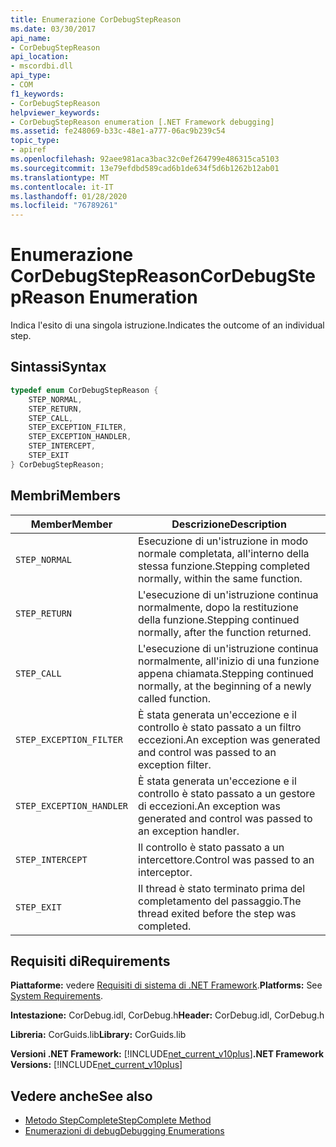 ```yaml
---
title: Enumerazione CorDebugStepReason
ms.date: 03/30/2017
api_name:
- CorDebugStepReason
api_location:
- mscordbi.dll
api_type:
- COM
f1_keywords:
- CorDebugStepReason
helpviewer_keywords:
- CorDebugStepReason enumeration [.NET Framework debugging]
ms.assetid: fe248069-b33c-48e1-a777-06ac9b239c54
topic_type:
- apiref
ms.openlocfilehash: 92aee981aca3bac32c0ef264799e486315ca5103
ms.sourcegitcommit: 13e79efdbd589cad6b1de634f5d6b1262b12ab01
ms.translationtype: MT
ms.contentlocale: it-IT
ms.lasthandoff: 01/28/2020
ms.locfileid: "76789261"
---
```

# <a name="cordebugstepreason-enumeration"></a><span data-ttu-id="ccb1f-102">Enumerazione CorDebugStepReason</span><span class="sxs-lookup"><span data-stu-id="ccb1f-102">CorDebugStepReason Enumeration</span></span>
<span data-ttu-id="ccb1f-103">Indica l'esito di una singola istruzione.</span><span class="sxs-lookup"><span data-stu-id="ccb1f-103">Indicates the outcome of an individual step.</span></span>  
  
## <a name="syntax"></a><span data-ttu-id="ccb1f-104">Sintassi</span><span class="sxs-lookup"><span data-stu-id="ccb1f-104">Syntax</span></span>  
  
```cpp  
typedef enum CorDebugStepReason {  
    STEP_NORMAL,  
    STEP_RETURN,  
    STEP_CALL,  
    STEP_EXCEPTION_FILTER,  
    STEP_EXCEPTION_HANDLER,  
    STEP_INTERCEPT,  
    STEP_EXIT  
} CorDebugStepReason;  
```  
  
## <a name="members"></a><span data-ttu-id="ccb1f-105">Membri</span><span class="sxs-lookup"><span data-stu-id="ccb1f-105">Members</span></span>  
  
|<span data-ttu-id="ccb1f-106">Member</span><span class="sxs-lookup"><span data-stu-id="ccb1f-106">Member</span></span>|<span data-ttu-id="ccb1f-107">Descrizione</span><span class="sxs-lookup"><span data-stu-id="ccb1f-107">Description</span></span>|  
|------------|-----------------|  
|`STEP_NORMAL`|<span data-ttu-id="ccb1f-108">Esecuzione di un'istruzione in modo normale completata, all'interno della stessa funzione.</span><span class="sxs-lookup"><span data-stu-id="ccb1f-108">Stepping completed normally, within the same function.</span></span>|  
|`STEP_RETURN`|<span data-ttu-id="ccb1f-109">L'esecuzione di un'istruzione continua normalmente, dopo la restituzione della funzione.</span><span class="sxs-lookup"><span data-stu-id="ccb1f-109">Stepping continued normally, after the function returned.</span></span>|  
|`STEP_CALL`|<span data-ttu-id="ccb1f-110">L'esecuzione di un'istruzione continua normalmente, all'inizio di una funzione appena chiamata.</span><span class="sxs-lookup"><span data-stu-id="ccb1f-110">Stepping continued normally, at the beginning of a newly called function.</span></span>|  
|`STEP_EXCEPTION_FILTER`|<span data-ttu-id="ccb1f-111">È stata generata un'eccezione e il controllo è stato passato a un filtro eccezioni.</span><span class="sxs-lookup"><span data-stu-id="ccb1f-111">An exception was generated and control was passed to an exception filter.</span></span>|  
|`STEP_EXCEPTION_HANDLER`|<span data-ttu-id="ccb1f-112">È stata generata un'eccezione e il controllo è stato passato a un gestore di eccezioni.</span><span class="sxs-lookup"><span data-stu-id="ccb1f-112">An exception was generated and control was passed to an exception handler.</span></span>|  
|`STEP_INTERCEPT`|<span data-ttu-id="ccb1f-113">Il controllo è stato passato a un intercettore.</span><span class="sxs-lookup"><span data-stu-id="ccb1f-113">Control was passed to an interceptor.</span></span>|  
|`STEP_EXIT`|<span data-ttu-id="ccb1f-114">Il thread è stato terminato prima del completamento del passaggio.</span><span class="sxs-lookup"><span data-stu-id="ccb1f-114">The thread exited before the step was completed.</span></span>|  
  
## <a name="requirements"></a><span data-ttu-id="ccb1f-115">Requisiti di</span><span class="sxs-lookup"><span data-stu-id="ccb1f-115">Requirements</span></span>  
 <span data-ttu-id="ccb1f-116">**Piattaforme:** vedere [Requisiti di sistema di .NET Framework](../../../../docs/framework/get-started/system-requirements.md).</span><span class="sxs-lookup"><span data-stu-id="ccb1f-116">**Platforms:** See [System Requirements](../../../../docs/framework/get-started/system-requirements.md).</span></span>  
  
 <span data-ttu-id="ccb1f-117">**Intestazione:** CorDebug.idl, CorDebug.h</span><span class="sxs-lookup"><span data-stu-id="ccb1f-117">**Header:** CorDebug.idl, CorDebug.h</span></span>  
  
 <span data-ttu-id="ccb1f-118">**Libreria:** CorGuids.lib</span><span class="sxs-lookup"><span data-stu-id="ccb1f-118">**Library:** CorGuids.lib</span></span>  
  
 <span data-ttu-id="ccb1f-119">**Versioni .NET Framework:** [!INCLUDE[net_current_v10plus](../../../../includes/net-current-v10plus-md.md)]</span><span class="sxs-lookup"><span data-stu-id="ccb1f-119">**.NET Framework Versions:** [!INCLUDE[net_current_v10plus](../../../../includes/net-current-v10plus-md.md)]</span></span>  
  
## <a name="see-also"></a><span data-ttu-id="ccb1f-120">Vedere anche</span><span class="sxs-lookup"><span data-stu-id="ccb1f-120">See also</span></span>

- [<span data-ttu-id="ccb1f-121">Metodo StepComplete</span><span class="sxs-lookup"><span data-stu-id="ccb1f-121">StepComplete Method</span></span>](icordebugmanagedcallback-stepcomplete-method.md)
- [<span data-ttu-id="ccb1f-122">Enumerazioni di debug</span><span class="sxs-lookup"><span data-stu-id="ccb1f-122">Debugging Enumerations</span></span>](debugging-enumerations.md)
